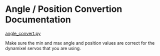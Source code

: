 # Angle / Position Convertion Documentation

[angle_convert.py](/src/robot_parts/utils/angle_convert.py)

Make sure the min and max angle and position values are correct for the dynamixel servos that you are using.